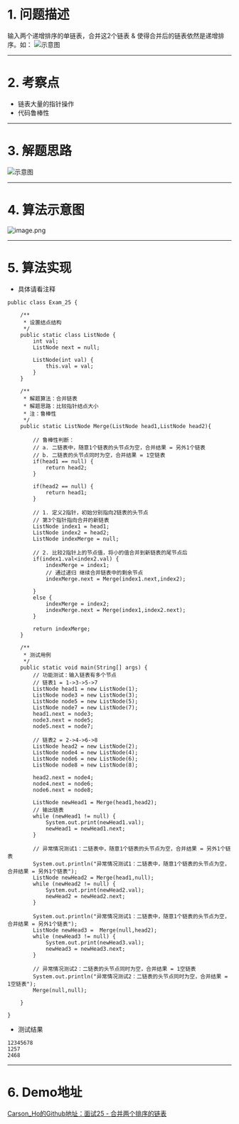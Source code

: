 # 1. 问题描述
输入两个递增排序的单链表，合并这2个链表 & 使得合并后的链表依然是递增排序。如：
![示意图](http://upload-images.jianshu.io/upload_images/944365-771d29b1d2b2cd9b.png?imageMogr2/auto-orient/strip%7CimageView2/2/w/1240)




***
# 2. 考察点
- 链表大量的指针操作
- 代码鲁棒性

***
# 3. 解题思路

![示意图](https://upload-images.jianshu.io/upload_images/944365-d43c9f476a8d3c19.png?imageMogr2/auto-orient/strip%7CimageView2/2/w/1240)


***
# 4. 算法示意图
![image.png](http://upload-images.jianshu.io/upload_images/944365-dfb9dc0fdebda9ed.png?imageMogr2/auto-orient/strip%7CimageView2/2/w/1240)


***

# 5. 算法实现
- 具体请看注释

```
public class Exam_25 {
    
    /**
     * 设置结点结构
     */
    public static class ListNode {
        int val;
        ListNode next = null;

        ListNode(int val) {
            this.val = val;
        }
    }

    /**
     * 解题算法：合并链表
     * 解题思路：比较指针结点大小
     * 注：鲁棒性
     */
    public static ListNode Merge(ListNode head1,ListNode head2){

        // 鲁棒性判断：
        // a. 二链表中，随意1个链表的头节点为空，合并结果 = 另外1个链表
        // b. 二链表的头节点同时为空，合并结果 = 1空链表
        if(head1 == null) {
            return head2;
        }

        if(head2 == null) {
            return head1;
        }

        // 1. 定义2指针，初始分别指向2链表的头节点
        // 第3个指针指向合并的新链表
        ListNode index1 = head1;
        ListNode index2 = head2;
        ListNode indexMerge = null;

        // 2. 比较2指针上的节点值，将小的值合并到新链表的尾节点后
        if(index1.val<index2.val) {
            indexMerge = index1;
            // 通过递归 继续合并链表中的剩余节点
            indexMerge.next = Merge(index1.next,index2);

        }
        else {
            indexMerge = index2;
            indexMerge.next = Merge(index1,index2.next);
        }

        return indexMerge;
    }

    /**
     * 测试用例
     */
    public static void main(String[] args) {
        // 功能测试：输入链表有多个节点
        // 链表1 = 1->3->5->7
        ListNode head1 = new ListNode(1);
        ListNode node3 = new ListNode(3);
        ListNode node5 = new ListNode(5);
        ListNode node7 = new ListNode(7);
        head1.next = node3;
        node3.next = node5;
        node5.next = node7;

        // 链表2 = 2->4->6->8
        ListNode head2 = new ListNode(2);
        ListNode node4 = new ListNode(4);
        ListNode node6 = new ListNode(6);
        ListNode node8 = new ListNode(8);

        head2.next = node4;
        node4.next = node6;
        node6.next = node8;

        ListNode newHead1 = Merge(head1,head2);
        // 输出链表
        while (newHead1 != null) {
            System.out.print(newHead1.val);
            newHead1 = newHead1.next;
        }

        // 异常情况测试1：二链表中，随意1个链表的头节点为空，合并结果 = 另外1个链表
        System.out.println("异常情况测试1：二链表中，随意1个链表的头节点为空，合并结果 = 另外1个链表");
        ListNode newHead2 = Merge(head1,null);
        while (newHead2 != null) {
            System.out.print(newHead2.val);
            newHead2 = newHead2.next;
        }

        System.out.println("异常情况测试1：二链表中，随意1个链表的头节点为空，合并结果 = 另外1个链表");
        ListNode newHead3 =  Merge(null,head2);
        while (newHead3 != null) {
            System.out.print(newHead3.val);
            newHead3 = newHead3.next;
        }
        
        // 异常情况测试2：二链表的头节点同时为空，合并结果 = 1空链表
        System.out.println("异常情况测试2：二链表的头节点同时为空，合并结果 = 1空链表");
        Merge(null,null);

    }

}
```

- 测试结果

```
12345678
1257
2468
```

***
# 6. Demo地址
[Carson_Ho的Github地址：面试25 - 合并两个排序的链表](https://github.com/Carson-Ho/AlgorithmLearning)